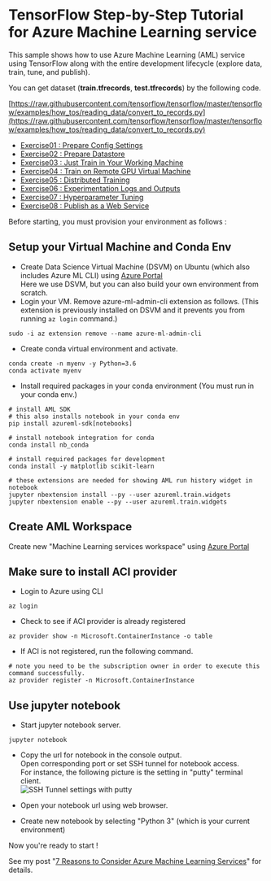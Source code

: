 # TensorFlow Step-by-Step Tutorial for Azure Machine Learning service

This sample shows how to use Azure Machine Learning (AML) service using TensorFlow along with the entire development lifecycle (explore data, train, tune, and publish).

You can get dataset (**train.tfrecords**, **test.tfrecords**) by the following code.

[https://raw.githubusercontent.com/tensorflow/tensorflow/master/tensorflow/examples/how_tos/reading_data/convert_to_records.py](https://raw.githubusercontent.com/tensorflow/tensorflow/master/tensorflow/examples/how_tos/reading_data/convert_to_records.py)

- [Exercise01 : Prepare Config Settings](https://github.com/tsmatz/azure-ml-tensorflow-complete-sample/notebooks/exercise01_prepare_config.ipynb)
- [Exercise02 : Prepare Datastore](https://github.com/tsmatz/azure-ml-tensorflow-complete-sample/notebooks/exercise02_prepare_datastore.ipynb)
- [Exercise03 : Just Train in Your Working Machine](https://github.com/tsmatz/azure-ml-tensorflow-complete-sample/notebooks/exercise03_train_simple.ipynb)
- [Exercise04 : Train on Remote GPU Virtual Machine](https://github.com/tsmatz/azure-ml-tensorflow-complete-sample/notebooks/exercise04_train_remote.ipynb)
- [Exercise05 : Distributed Training](https://github.com/tsmatz/azure-ml-tensorflow-complete-sample/notebooks/exercise05_train_distributed.ipynb)
- [Exercise06 : Experimentation Logs and Outputs](https://github.com/tsmatz/azure-ml-tensorflow-complete-sample/notebooks/exercise06_experimentation.ipynb)
- [Exercise07 : Hyperparameter Tuning](https://github.com/tsmatz/azure-ml-tensorflow-complete-sample/notebooks/exercise07_tune_hyperparameter.ipynb)
- [Exercise08 : Publish as a Web Service](https://github.com/tsmatz/azure-ml-tensorflow-complete-sample/notebooks/exercise08_publish_model.ipynb)

Before starting, you must provision your environment as follows :

## Setup your Virtual Machine and Conda Env

- Create Data Science Virtual Machine (DSVM) on Ubuntu (which also includes Azure ML CLI) using [Azure Portal](https://portal.azure.com/)    
  Here we use DSVM, but you can also build your own environment from scratch.
- Login your VM. Remove azure-ml-admin-cli extension as follows. (This extension is previously installed on DSVM and it prevents you from running ```az login``` command.)

```
sudo -i az extension remove --name azure-ml-admin-cli
```

- Create conda virtual environment and activate.

```
conda create -n myenv -y Python=3.6
conda activate myenv
```

- Install required packages in your conda environment (You must run in your conda env.)

```
# install AML SDK
# this also installs notebook in your conda env
pip install azureml-sdk[notebooks]

# install notebook integration for conda
conda install nb_conda

# install required packages for development
conda install -y matplotlib scikit-learn

# these extensions are needed for showing AML run history widget in notebook
jupyter nbextension install --py --user azureml.train.widgets
jupyter nbextension enable --py --user azureml.train.widgets
```

## Create AML Workspace

Create new "Machine Learning services workspace" using [Azure Portal](https://portal.azure.com/)    

## Make sure to install ACI provider

- Login to Azure using CLI

```
az login
```

- Check to see if ACI provider is already registered

```
az provider show -n Microsoft.ContainerInstance -o table
```

- If ACI is not registered, run the following command.

```
# note you need to be the subscription owner in order to execute this command successfully.
az provider register -n Microsoft.ContainerInstance
```

## Use jupyter notebook

- Start jupyter notebook server.

```
jupyter notebook
```

- Copy the url for notebook in the console output.    
  Open corresponding port or set SSH tunnel for notebook access.   
  For instance, the following picture is the setting in "putty" terminal client.    
  ![SSH Tunnel settings with putty](https://i1155.photobucket.com/albums/p551/tsmatsuz/20180216_SSH_Tunnel_zpsjfahueum.jpg)

- Open your notebook url using web browser.

- Create new notebook by selecting "Python 3" (which is your current environment)



Now you're ready to start !

See my post "[7 Reasons to Consider Azure Machine Learning Services](https://tsmatz.wordpress.com/2018/11/20/azure-machine-learning-services/)" for details.
